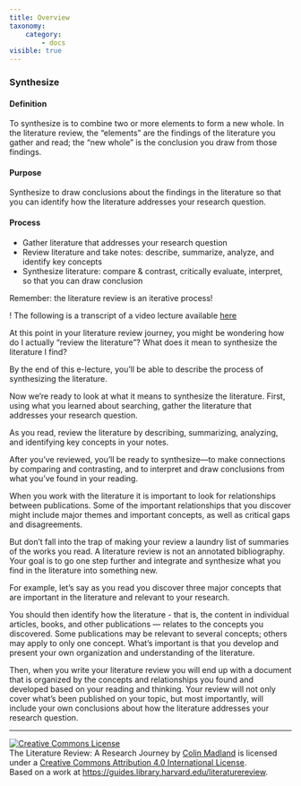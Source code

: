 ```yaml
---
title: Overview
taxonomy:
    category:
        - docs
visible: true
---
```

### Synthesize


#### Definition

To synthesize is to combine two or more elements to form a new whole. In the literature review, the “elements” are the findings of the literature you gather and read; the “new whole” is the conclusion you draw from those findings.

#### Purpose

Synthesize to draw conclusions about the findings in the literature so that you can identify how the literature addresses your research question.

#### Process

-  Gather literature that addresses your research question
-  Review literature and take notes: describe, summarize, analyze, and identify key concepts
-  Synthesize literature: compare & contrast, critically evaluate, interpret, so that you can draw conclusion

Remember: the literature review is an iterative process!

! The following is a transcript of a video lecture available [here](http://gseacademic.harvard.edu/~instruct/gutman_library/litreview/synthesize/player.html)

At this point in your literature review journey, you might be wondering how do I actually “review the literature”? What does it mean to synthesize the literature I find?

By the end of this e-lecture, you’ll be able to describe the process of synthesizing the literature.

Now we’re ready to look at what it means to synthesize the literature.
First, using what you learned about searching, gather the literature that addresses your research question.

As you read, review the literature by describing, summarizing, analyzing, and identifying key concepts in your notes.

After you’ve reviewed, you’ll be ready to synthesize—to make connections by comparing and contrasting, and to interpret and draw conclusions from what you’ve found in your reading.

When you work with the literature it is important to look for relationships between publications. Some of the important relationships that you discover might include major themes and important concepts, as well as critical gaps and disagreements.

But don’t fall into the trap of making your review a laundry list of summaries of the works you read. A literature review is not an annotated bibliography. Your goal is to go one step further and integrate and synthesize what you find in the literature into something new.

For example, let’s say as you read you discover three major concepts that are important in the literature and relevant to your research.

You should then identify how the literature - that is, the content in individual articles, books, and other publications — relates to the concepts you discovered. Some publications may be relevant to several concepts; others may apply to only one concept. What’s important is that you develop and present your own organization and understanding of the literature.

Then, when you write your literature review you will end up with a document that is organized by the concepts and relationships you found and developed based on your reading and thinking. Your review will not only cover what’s been published on your topic, but most importantly, will include your own conclusions about how the literature addresses your research question.


---

<a rel="license" href="http://creativecommons.org/licenses/by/4.0/"><img alt="Creative Commons License" style="border-width:0" src="https://i.creativecommons.org/l/by/4.0/88x31.png" /></a><br /><span xmlns:dct="http://purl.org/dc/terms/" property="dct:title">The Literature Review: A Research Journey</span> by <a xmlns:cc="http://creativecommons.org/ns#" href="https://lit.madland.ca/home/how-to-lit-review" property="cc:attributionName" rel="cc:attributionURL">Colin Madland</a> is licensed under a <a rel="license" href="http://creativecommons.org/licenses/by/4.0/">Creative Commons Attribution 4.0 International License</a>.<br />Based on a work at <a xmlns:dct="http://purl.org/dc/terms/" href="https://guides.library.harvard.edu/literaturereview" rel="dct:source">https://guides.library.harvard.edu/literaturereview</a>.
